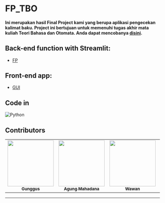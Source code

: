 # FP_TBO

#### Ini merupakan hasil Final Project kami yang berupa aplikasi pengecekan kalimat baku. Project ini bertujuan untuk memenuhi tugas akhir mata kuliah Teori Bahasa dan Otomata. Anda dapat mencobanya [disini](https://agungmahadana-grammar-checker-fp-y6odf5.streamlit.app/).

## Back-end function with Streamlit:

- [FP](FP.py)

## Front-end app:

- [GUI](GUI.py)

## Code in

![Python](https://img.shields.io/badge/Python-FFD43B?style=for-the-badge&logo=python&logoColor=blue)

## Contributors

<table align="center">
  <tr>
    <td align="center"><a href="https://github.com/BangAjus"><img src="https://avatars.githubusercontent.com/u/72916363?v=4" width="150px;" alt=""/><br><sub><b>Gunggus</b></sub></td>
    <td align="center"><a href="https://github.com/agungmahadana"><img src="https://avatars.githubusercontent.com/u/100138244?v=4" width="150px;" alt=""/><br><sub><b>Agung Mahadana</b></sub></td>
    <td align="center"><a href="https://github.com/Wawan-092"><img src="https://avatars.githubusercontent.com/u/107167667?v=4" width="150px;" alt=""/><br><sub><b>Wawan</b></sub></td>
    <td align="center"><a href="https://github.com/Gungfrady"><img src="https://avatars.githubusercontent.com/u/107132486?v=4" width="150px;" alt=""/><br><sub><b>Gung Frady</b></sub></td>
    <td align="center"><a href="https://github.com/RaindraP"><img src="https://avatars.githubusercontent.com/u/94416844?v=4" width="150px;" alt=""/><br><sub><b>Raindra Pramathana</b></sub></td>
  </tr>
</table>

<hr>
